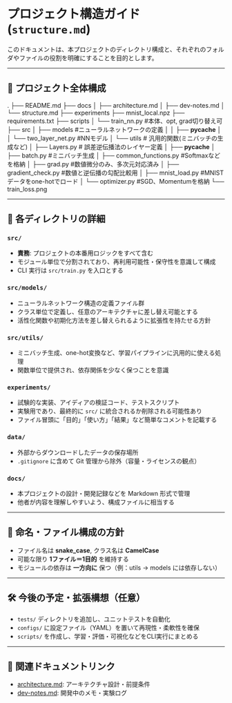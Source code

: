 # プロジェクト構造ガイド (`structure.md`)

このドキュメントは、本プロジェクトのディレクトリ構成と、それぞれのフォルダやファイルの役割を明確にすることを目的とします。

---

## 📁 プロジェクト全体構成
.
├── README.md
├── docs
│   ├── architecture.md
│   ├── dev-notes.md
│   └── structure.md
├── experiments
├── mnist_local.npz
├── requirements.txt
├── scripts
│   └── train_nn.py                #本体、opt, grad切り替え可
├── src
│   ├── models                     #ニューラルネットワークの定義
│   │   ├── __pycache__
│   │   └── two_layer_net.py       #NNモデル
│   └── utils                      # 汎用的関数(ミニバッチの生成など)
│       ├── Layers.py              # 誤差逆伝播法のレイヤー定義
│       ├── __pycache__
│       ├── batch.py               #ミニバッチ生成
│       ├── common_functions.py    #Softmaxなどを格納
│       ├── grad.py                #数値微分のみ、多次元対応済み
│       ├── gradient_check.py      #数値と逆伝播の勾配比較用
│       ├── mnist_load.py          #MNISTデータをone-hotでロード
│       └── optimizer.py           #SGD、Momentumを格納
└── train_loss.png

---

## 📌 各ディレクトリの詳細

### `src/`

- **責務**: プロジェクトの本番用ロジックをすべて含む
- モジュール単位で分割されており、再利用可能性・保守性を意識して構成
- CLI 実行は `src/train.py` を入口とする

### `src/models/`

- ニューラルネットワーク構造の定義ファイル群
- クラス単位で定義し、任意のアーキテクチャに差し替え可能とする
- 活性化関数や初期化方法を差し替えられるように拡張性を持たせる方針

### `src/utils/`

- ミニバッチ生成、one-hot変換など、学習パイプラインに汎用的に使える処理
- 関数単位で提供され、依存関係を少なく保つことを意識

### `experiments/`

- 試験的な実装、アイディアの検証コード、テストスクリプト
- 実験用であり、最終的に `src/` に統合されるか削除される可能性あり
- ファイル冒頭に「目的」「使い方」「結果」など簡単なコメントを記載する

### `data/`

- 外部からダウンロードしたデータの保存場所
- `.gitignore` に含めて Git 管理から除外（容量・ライセンスの観点）

### `docs/`

- 本プロジェクトの設計・開発記録などを Markdown 形式で管理
- 他者が内容を理解しやすいよう、構成ファイルに相当する

---

## 🧭 命名・ファイル構成の方針

- ファイル名は **snake_case**, クラス名は **CamelCase**
- 可能な限り **1ファイル＝1目的** を維持する
- モジュールの依存は **一方向に** 保つ（例：utils → models には依存しない）

---

## 🛠 今後の予定・拡張構想（任意）

- `tests/` ディレクトリを追加し、ユニットテストを自動化
- `configs/` に設定ファイル（YAML）を置いて再現性・柔軟性を確保
- `scripts/` を作成し、学習・評価・可視化などをCLI実行にまとめる

---

## 📎 関連ドキュメントリンク

- [architecture.md](architecture.md): アーキテクチャ設計・前提条件
- [dev-notes.md](dev-notes.md): 開発中のメモ・実験ログ
